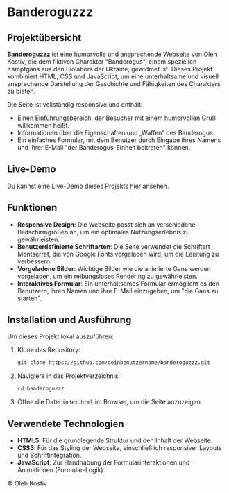 # Banderoguzzz

## Projektübersicht
**Banderoguzzz** ist eine humorvolle und ansprechende Webseite von Oleh Kostiv, die dem fiktiven Charakter "Banderogus", einem speziellen Kampfgans aus den Biolabors der Ukraine, gewidmet ist. Dieses Projekt kombiniert HTML, CSS und JavaScript, um eine unterhaltsame und visuell ansprechende Darstellung der Geschichte und Fähigkeiten des Charakters zu bieten.

Die Seite ist vollständig responsive und enthält:
- Einen Einführungsbereich, der Besucher mit einem humorvollen Gruß willkommen heißt.
- Informationen über die Eigenschaften und „Waffen“ des Banderogus.
- Ein einfaches Formular, mit dem Benutzer durch Eingabe ihres Namens und ihrer E-Mail "der Banderogus-Einheit beitreten" können.

## Live-Demo
Du kannst eine Live-Demo dieses Projekts [hier](#) ansehen.

## Funktionen
- **Responsive Design**: Die Webseite passt sich an verschiedene Bildschirmgrößen an, um ein optimales Nutzungserlebnis zu gewährleisten.
- **Benutzerdefinierte Schriftarten**: Die Seite verwendet die Schriftart Montserrat, die von Google Fonts vorgeladen wird, um die Leistung zu verbessern.
- **Vorgeladene Bilder**: Wichtige Bilder wie die animierte Gans werden vorgeladen, um ein reibungsloses Rendering zu gewährleisten.
- **Interaktives Formular**: Ein unterhaltsames Formular ermöglicht es den Benutzern, ihren Namen und ihre E-Mail einzugeben, um "die Gans zu starten".

## Installation und Ausführung
Um dieses Projekt lokal auszuführen:
1. Klone das Repository:
    ```bash
    git clone https://github.com/deinbenutzername/banderoguzzz.git
    ```
2. Navigiere in das Projektverzeichnis:
    ```bash
    cd banderoguzzz
    ```

   
3. Öffne die Datei `index.html` im Browser, um die Seite anzuzeigen.

## Verwendete Technologien
- **HTML5**: Für die grundlegende Struktur und den Inhalt der Webseite.
- **CSS3**: Für das Styling der Webseite, einschließlich responsiver Layouts und Schriftintegration.
- **JavaScript**: Zur Handhabung der Formularinteraktionen und Animationen (Formular-Logik).

 © Oleh Kostiv
